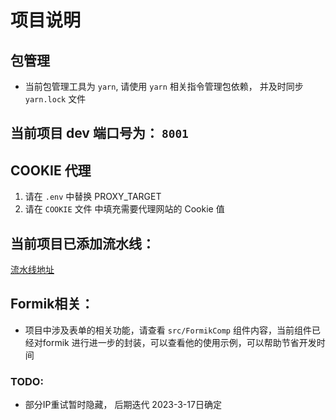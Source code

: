 # 项目说明

## 包管理
* 当前包管理工具为 `yarn`, 请使用 `yarn` 相关指令管理包依赖， 并及时同步 `yarn.lock` 文件

## 当前项目 dev 端口号为： `8001`

## COOKIE 代理

1. 请在 `.env` 中替换 PROXY_TARGET
2. 请在 `COOKIE` 文件 中填充需要代理网站的 Cookie 值

## 当前项目已添加流水线：

[流水线地址](http://osc.gitee.work/xly-poc/WebIde/ipipe/pipelines/12661/builds/list)

## Formik相关：

* 项目中涉及表单的相关功能，请查看 `src/FormikComp` 组件内容，当前组件已经对formik 进行进一步的封装，可以查看他的使用示例，可以帮助节省开发时间

### TODO:

* 部分IP重试暂时隐藏， 后期迭代 2023-3-17日确定
